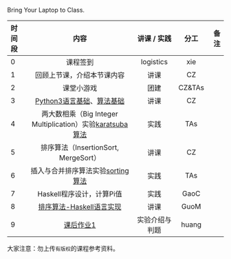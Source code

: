 Bring Your Laptop to Class. 

|时间段     |  内容    | 讲课 / 实践     |  分工  |备注       |
| :---      |   :----:    |   :----:    |    :----:    |       ---: |
|   0       | 课程签到     |  logistics   |     xie     |        |
|   1       | 回顾上节课，介绍本节课内容     |  讲课    |     CZ     |         |
|   2       | 课堂小游戏     |  团建    |     CZ&TAs     |         |
|   3       | [Python3语言基础](Python3-Basic.md)、[算法基础](http://web.stanford.edu/class/cs161/schedule.html)      |  讲课    |     CZ     |         |
|   4       | 两大数相乘（Big Integer Multiplication）实验[karatsuba算法](../cs161-2018/lecture1_karatsuba.ipynb)     |  实践    |    TAs     |         |
|   5       | 排序算法（InsertionSort, MergeSort）       |  讲课    |     CZ     |         |
|   6       | 插入与合并排序算法实验[sorting算法](../cs161-2018/lecture2_sorting.ipynb)     |  实践    |     TAs     |         |
|   7       | Haskell程序设计，计算Pi值       |  实践    |     GaoC    |         |
|   8       | [排序算法-Haskell语言实现](Sorting_Algorithms_Haskell/)       |  讲课    |     GuoM     |         |
|   9       | [课后作业1](https://github.com/saturn-lab/BDMI-2019A/blob/master/Course-Projects/Course_Project_2.md)    |  实验介绍与判题    |     huang     |         |



大家注意：勿上传``有版权``的课程参考资料。
